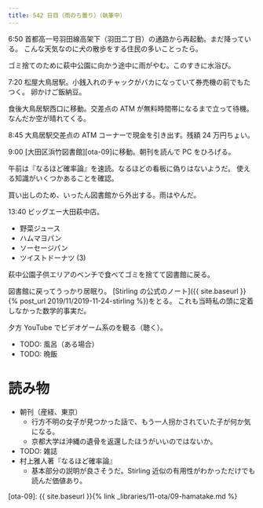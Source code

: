 ```yaml
---
title: 542 日目（雨のち曇り）（執筆中）
---
```


6:50 首都高一号羽田線高架下（羽田二丁目）の通路から再起動。まだ降っている。
こんな天気なのに犬の散歩をする住民の多いことったら。

ゴミ捨てのために萩中公園に向かう途中に雨がやむ。このすきに水浴び。

7:20 松屋大鳥居駅。小銭入れのチャックがバカになっていて券売機の前でもたつく。
卵かけご飯納豆。

食後大鳥居駅西口に移動。交差点の ATM が無料時間帯になるまで立って待機。
なんだか空が晴れてくる。

8:45 大鳥居駅交差点の ATM コーナーで現金を引き出す。残額 24 万円ちょい。

9:00 [大田区浜竹図書館][ota-09]に移動。朝刊を読んで PC をひろげる。

午前は『なるほど確率論』を速読。なるほどの看板に偽りはないようだ。
使える知識がいくつかあることを確認。

買い出しのため、いったん図書館から外出する。雨はやんだ。

13:40 ビッグエー大田萩中店。
* 野菜ジュース
* ハムマヨパン
* ソーセージパン
* ツイストドーナツ (3)

萩中公園子供エリアのベンチで食べてゴミを捨てて図書館に戻る。

図書館に戻ってうっかり居眠り。
[Stirling の公式のノート]({{ site.baseurl }}{% post_url 2019/11/2019-11-24-stirling %})をとる。
これも当時私の頭に定着しなかった数学的事実だ。

夕方 YouTube でビデオゲーム系のを観る（聴く）。

* TODO: 風呂（ある場合）
* TODO: 晩飯

# 読み物

* 朝刊（産経、東京）
  * 行方不明の女子が見つかった話で、もう一人拐かされていた子が何か気になる。
  * 京都大学は沖縄の遺骨を返還したほうがいいのではないか。
* TODO: 雑誌
* 村上雅人著『なるほど確率論』
  * 基本部分の説明が良さそうだ。Stirling 近似の有用性がわかっただけでも読んだ価値あり。

[ota-09]: {{ site.baseurl }}{% link _libraries/11-ota/09-hamatake.md %}

